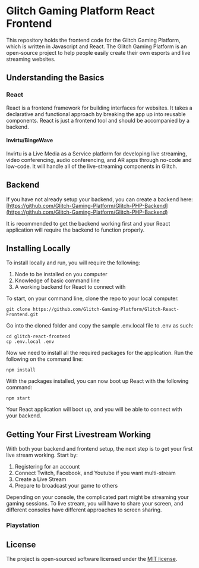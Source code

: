 

# Glitch Gaming Platform React Frontend
This repository holds the frontend code for the Glitch Gaming Platform, which is written in Javascript and React. The Glitch Gaming Platform is an open-source project to help people easily create their own esports and live streaming websites.

## Understanding the Basics

### React
React is a frontend framework for building interfaces for websites. It takes a declarative and functional approach by breaking the app up into reusable components. React is just a frontend tool and should be accompanied by a backend.

#### Invirtu/BingeWave

Invirtu is a Live Media as a Service platform for developing live streaming, video conferencing, audio conferencing, and AR apps through no-code and low-code. It will handle all of the live-streaming components in Glitch.

## Backend
If you have not already setup your backend, you can create a backend here: [https://github.com/Glitch-Gaming-Platform/Glitch-PHP-Backend](https://github.com/Glitch-Gaming-Platform/Glitch-PHP-Backend)

It is recommended to get the backend working first and your React application will require the backend to function properly.

## Installing Locally
To install locally and run, you will require the following:

 1. Node to be installed on you computer
 2. Knowledge of basic command line
 3. A working backend for React to connect with

To start, on your command line, clone the repo to your local computer.

    git clone https://github.com/Glitch-Gaming-Platform/Glitch-React-Frontend.git

Go into the cloned folder and copy the sample .env.local file to .env as such:

    cd glitch-react-frontend
    cp .env.local .env

Now we need to install all the required packages for the application. Run the following on the command line:

    npm install

With the packages installed, you can now boot up React with the following command:

    npm start

Your React application will boot up, and you will be able to connect with your backend. 

## Getting Your First Livestream Working

With both your backend and frontend setup, the next step is to get your first live stream working. Start by:
1. Registering for an account
2. Connect Twitch, Facebook, and Youtube if you want multi-stream
3. Create a Live Stream
4. Prepare to broadcast your game to others

Depending on your console, the complicated part might be streaming your gaming sessions. To live stream, you will have to share your screen, and different consoles have different approaches to screen sharing.

### Playstation



## License

  The project is open-sourced software licensed under the [MIT license](https://opensource.org/licenses/MIT).
